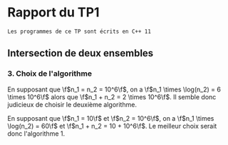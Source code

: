 # Rapport du TP1

	Les programmes de ce TP sont écrits en C++ 11

## Intersection de deux ensembles

### 3. Choix de l'algorithme

En supposant que \f$n_1 = n_2 = 10^6\f$, on a
\f$n_1 \times \log(n_2) = 6 \times 10^6\f$ alors que
\f$n_1 + n_2 = 2 \times 10^6\f$. Il semble donc judicieux de choisir le
deuxième algorithme.

En supposant que \f$n_1 = 10\f$ et \f$n_2 = 10^6\f$, on a
\f$n_1 \times \log(n_2) = 60\f$ et \f$n_1 + n_2 = 10 + 10^6\f$. Le meilleur
choix serait donc l'algorithme 1.
